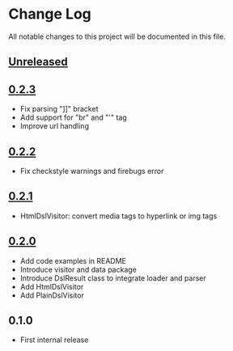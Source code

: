 # Change Log
All notable changes to this project will be documented in this file.

## [Unreleased]

## [0.2.3]
* Fix parsing "]]" bracket
* Add support for "br" and "'" tag
* Improve url handling

## [0.2.2]
* Fix checkstyle warnings and firebugs error

## [0.2.1]
* HtmlDslVisitor: convert media tags to hyperlink or img tags

## [0.2.0]
* Add code examples in README
* Introduce visitor and data package
* Introduce DslResult class to integrate loader and parser
* Add HtmlDslVisitor
* Add PlainDslVisitor

## 0.1.0
* First internal release

[Unreleased]: https://github.com/eb4j/dsl4j/compare/v0.2.3...HEAD
[0.2.3]: https://github.com/eb4j/dsl4j/compare/v0.2.2...v0.2.3
[0.2.2]: https://github.com/eb4j/dsl4j/compare/v0.2.1...v0.2.2
[0.2.1]: https://github.com/eb4j/dsl4j/compare/v0.2.0...v0.2.1
[0.2.0]: https://github.com/eb4j/dsl4j/compare/v0.1.0...v0.2.0
